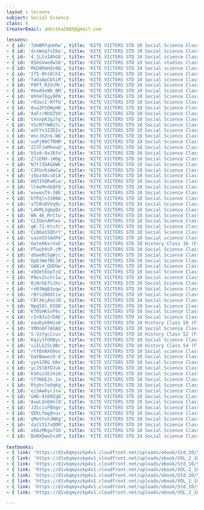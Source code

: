 ```yaml
--- 
layout : lessons 
subject: Social Science
class: X
CreaterEmail: abhitha2005@gmail.com

lessons: 
- { id: '7dmBMfqnmhw', title: 'KITE VICTERS STD 10 Social Science Class 01(First Bell-ഫസ്റ്റ് ബെല്‍)' }
- { id: 'droWogfvIbo', title: 'KITE VICTERS STD 10 Social Science Class 02 (First Bell-ഫസ്റ്റ് ബെല്‍)' }
- { id: '4_1LCoIAhG8', title: 'KITE VICTERS STD 10 Social science Class 3 (First Bell-ഫസ്റ്റ് ബെല്‍)' }
- { id: '05kGVwe8w58', title: 'KITE VICTERS STD 10 Social studies Class 4 (First Bell-ഫസ്റ്റ് ബെല്‍)' }
- { id: 'MkD8MaHXo9Q', title: 'KITE VICTERS STD 10 Social science Class 5 (First Bell-ഫസ്റ്റ് ബെല്‍)' }
- { id: 'If5-BhtOlhI', title: 'KITE VICTERS STD 10 Social science Class 6 (First Bell-ഫസ്റ്റ് ബെല്‍)' }
- { id: 'TaOaApCbSiM', title: 'KITE VICTERS STD 10 Social science Class 7 (First Bell-ഫസ്റ്റ് ബെല്‍)' }
- { id: 'P8Pf_R2VcMc', title: 'KITE VICTERS STD 10 Social Science Class 8 (First Bell-ഫസ്റ്റ് ബെല്‍)' }
- { id: '0Vwd9xWb_BM', title: 'KITE VICTERS STD 10 Social Science Class 9 (First Bell-ഫസ്റ്റ് ബെല്‍)' }
- { id: 'mhhmTXgy9PA', title: 'KITE VICTERS STD 10 Social Science Class 10 (First Bell-ഫസ്റ്റ് ബെല്‍)' }
- { id: 'r03ucI-RfTU', title: 'KITE VICTERS STD 10 Social Science Class 11 (First Bell-ഫസ്റ്റ് ബെല്‍)' }
- { id: '0ua3FSOWyH8', title: 'KITE VICTERS STD 10 Social Science Class 12 (First Bell-ഫസ്റ്റ് ബെല്‍)' }
- { id: 'AaFzrNbUZVU', title: 'KITE VICTERS STD 10 Social Science Class 13 (First Bell-ഫസ്റ്റ് ബെല്‍)' }
- { id: 'tXxnpK3gJlg', title: 'KITE VICTERS STD 10 Social Science Class 14 (First Bell-ഫസ്റ്റ് ബെല്‍)' }
- { id: 'YScM7YW8S7c', title: 'KITE VICTERS STD 10 Social Science Class 15 (First Bell-ഫസ്റ്റ് ബെല്‍)' }
- { id: 'aVCYs3ZZDIs', title: 'KITE VICTERS STD 10 Social Science Class 16 (First Bell-ഫസ്റ്റ് ബെല്‍)' }
- { id: 'mncJbZnS-W8', title: 'KITE VICTERS STD 10 Social Science Class 17 (First Bell-ഫസ്റ്റ് ബെല്‍)' }
- { id: 'uuPjN9CTRHM', title: 'KITE VICTERS STD 10 Social Science Class 18 (First Bell-ഫസ്റ്റ് ബെല്‍)' }
- { id: 'II7FJeMheuQ', title: 'KITE VICTERS STD 10 Social Science Class 19 (First Bell-ഫസ്റ്റ് ബെല്‍)' }
- { id: 'bSx0-0aJBfo', title: 'KITE VICTERS STD 10 Social Science Class 20 (First Bell-ഫസ്റ്റ് ബെല്‍)' }
- { id: 'Z7iERH-iWOg', title: 'KITE VICTERS STD 10 Social Science Class 21(First Bell-ഫസ്റ്റ് ബെല്‍)' }
- { id: 'N7Y7IDAGOWk', title: 'KITE VICTERS STD 10 Social Science Class 22 (First Bell-ഫസ്റ്റ് ബെല്‍)' }
- { id: 'C3FUcKiWwCw', title: 'KITE VICTERS STD 10 Social Science Class 23 (First Bell-ഫസ്റ്റ് ബെല്‍)' }
- { id: 'jOpzddcvDiA', title: 'KITE VICTERS STD 10 Social Science Class 24 (First Bell-ഫസ്റ്റ് ബെല്‍)' }
- { id: 'mO7IhQRwKLw', title: 'KITE VICTERS STD 10 Social Science Class 25 (First Bell-ഫസ്റ്റ് ബെല്‍)' }
- { id: 'lt4oMndk8F8', title: 'KITE VICTERS STD 10 Social Science Class 26 (First Bell-ഫസ്റ്റ് ബെല്‍)' }
- { id: 'wvwooT9-38E', title: 'KITE VICTERS STD 10 Social Science Class 27 (First Bell-ഫസ്റ്റ് ബെല്‍)' }
- { id: 'bTPqlnJzB0A', title: 'KITE VICTERS STD 10 Social Science Class 28 (First Bell-ഫസ്റ്റ് ബെല്‍)' }
- { id: 'a750v8VVq9c', title: 'KITE VICTERS STD 10 Social Science Class 29 (First Bell-ഫസ്റ്റ് ബെല്‍)' }
- { id: 'L4kML3gbpQs', title: 'KITE VICTERS STD 10 Social Science Class 30 (First Bell-ഫസ്റ്റ് ബെല്‍)' }
- { id: 'WN_4E_MrCto', title: 'KITE VICTERS STD 10 Social Science Class 31 (First Bell-ഫസ്റ്റ് ബെല്‍)' }
- { id: 'CLIUenAHtws', title: 'KITE VICTERS STD 10 Social Science Class 32 (First Bell-ഫസ്റ്റ് ബെല്‍)' }
- { id: 'gK-7I-Ktvfc', title: 'KITE VICTERS STD 10 Social Science Class 33 (First Bell-ഫസ്റ്റ് ബെല്‍)' }
- { id: 'CLBOaS5QhrY', title: 'KITE VICTERS STD 10 Social Science Class 34 (First Bell-ഫസ്റ്റ് ബെല്‍)' }
- { id: 'vaze55tAdP4', title: 'KITE VICTERS STD 10 Social science Class 35 (First Bell-ഫസ്റ്റ് ബെല്‍)' }
- { id: 'OwteR6srVxE', title: 'KITE VICTERS STD 10 History Class 36 (First Bell-ഫസ്റ്റ് ബെല്‍)' }
- { id: 'PTwuh9cP-cM', title: 'KITE VICTERS STD 10 Social Science Class 37 (First Bell-ഫസ്റ്റ് ബെല്‍)' }
- { id: 'dOaeN1SgWjc', title: 'KITE VICTERS STD 10 Social Science Class 38 (First Bell-ഫസ്റ്റ് ബെല്‍)' }
- { id: 'DpDJWefRCJA', title: 'KITE VICTERS STD 10 Social Science Class 39 (First Bell-ഫസ്റ്റ് ബെല്‍)' }
- { id: 'GABi4_QUDUw', title: 'KITE VICTERS STD 10 Social Science Class 40 (First Bell-ഫസ്റ്റ് ബെല്‍)' }
- { id: 'xOQetEbpTjQ', title: 'KITE VICTERS STD 10 Social Science Class 41 (First Bell-ഫസ്റ്റ് ബെല്‍)' }
- { id: 'P8evZncht1w', title: 'KITE VICTERS STD 10 Social science Class 42 (First Bell-ഫസ്റ്റ് ബെല്‍)' }
- { id: 'BjNrbEfSJhc', title: 'KITE VICTERS STD 10 Social Science Class 43 (First Bell-ഫസ്റ്റ് ബെല്‍)' }
- { id: 'rnB3WgB3yqw', title: 'KITE VICTERS STD 10 Social Science Class 44 (First Bell-ഫസ്റ്റ് ബെല്‍)' }
- { id: 'rB7s200dtio', title: 'KITE VICTERS STD 10 Social Science Class 45 (First Bell-ഫസ്റ്റ് ബെല്‍)' }
- { id: 'CBlXmjAUzJ8', title: 'KITE VICTERS STD 10 Social Science Class 46 (First Bell-ഫസ്റ്റ് ബെല്‍)' }
- { id: 'Npg581_DIQ8', title: 'KITE VICTERS STD 10 Social Science Class 47 (First Bell-ഫസ്റ്റ് ബെല്‍)' }
- { id: 'K70SHKSvP6c', title: 'KITE VICTERS STD 10 Social Science Class 48 (First Bell-ഫസ്റ്റ് ബെല്‍)' }
- { id: 'rIn9Ju2rDAE', title: 'KITE VICTERS STD 10 Social Science Class 49 (First Bell-ഫസ്റ്റ് ബെല്‍)' }
- { id: 'eauDykBHJa0', title: 'KITE VICTERS STD 10 History Class 50 (First Bell-ഫസ്റ്റ് ബെല്‍)' }
- { id: 'YMOnbF7AOAQ', title: 'KITE VICTERS STD 10 Social Science Class 51 (First Bell-ഫസ്റ്റ് ബെല്‍)' }
- { id: 'S-VzYgcCcus', title: 'KITE VICTERS STD 10 History Class 52 (First Bell-ഫസ്റ്റ് ബെല്‍)' }
- { id: 'Kqiy1fORByc', title: 'KITE VICTERS STD 10 Social Science Class 53 (First Bell-ഫസ്റ്റ് ബെല്‍)' }
- { id: 'viILGJSL9Bc', title: 'KITE VICTERS STD 10 History Class 54 (First Bell-ഫസ്റ്റ് ബെല്‍)' }
- { id: 'rtfDnNXU9os', title: 'KITE VICTERS STD 10 Social science Class 55 (First Bell-ഫസ്റ്റ് ബെല്‍)' }
- { id: 'bqVBwwes9-4', title: 'KITE VICTERS STD 10 Social Science Class 56 (First Bell-ഫസ്റ്റ് ബെല്‍)' }
- { id: 'yyn1IRG_kNs', title: 'KITE VICTERS STD 10 Social Science Class 57 (First Bell-ഫസ്റ്റ് ബെല്‍)' }
- { id: 'ycJ5lBfDJuk', title: 'KITE VICTERS STD 10 Social Science Class 58 (First Bell-ഫസ്റ്റ് ബെല്‍)' }
- { id: 'KSKuzSEshzA', title: 'KITE VICTERS STD 10 Social Science Class 59 (First Bell-ഫസ്റ്റ് ബെല്‍)' }
- { id: 'tf3NbE2v_1o', title: 'KITE VICTERS STD 10 Social Science Class 60 (First Bell-ഫസ്റ്റ് ബെല്‍)' }
- { id: 'RtphcleUqKg', title: 'KITE VICTERS STD 10 Social Science Class 61 (First Bell-ഫസ്റ്റ് ബെല്‍)' }
- { id: 'ei3Aw6yrJrw', title: 'KITE VICTERS STD 10 Social Science Class 62 (First Bell-ഫസ്റ്റ് ബെല്‍)' }
- { id: 'GHD-916MZqQ', title: 'KITE VICTERS STD 10 Social Science Class 63 (First Bell-ഫസ്റ്റ് ബെല്‍)' }
- { id: 'AuwLQnEHnlQ', title: 'KITE VICTERS STD 10 Social Science Class 64 (First Bell-ഫസ്റ്റ് ബെല്‍)' }
- { id: 'J35cisFBXgo', title: 'KITE VICTERS STD 10 Social Science Class 65 (First Bell-ഫസ്റ്റ് ബെല്‍)' }
- { id: 'QEKLfmg0nus', title: 'KITE VICTERS STD 10 Social Science Class 66 (First Bell-ഫസ്റ്റ് ബെല്‍)' }
- { id: 'qMwthshJWKg', title: 'KITE VICTERS STD 10 Social Science Class 67 (First Bell-ഫസ്റ്റ് ബെല്‍)' }
- { id: 'dalV317vODM', title: 'KITE VICTERS STD 10 Social Science Class 68 (First Bell-ഫസ്റ്റ് ബെല്‍)' }
- { id: 'xKAzM6gu7S8', title: 'KITE VICTERS STD 10 Social Science Class 69 (First Bell-ഫസ്റ്റ് ബെല്‍)' }
- { id: 'BoNXDww5xzM', title: 'KITE VICTERS STD 10 Social science Class 01 (First Bell-ഫസ്റ്റ് ബെല്‍) (Revision)' }

textbooks:
- { link: 'https://d1v6qmyxzkp4v1.cloudfront.net/uploads/ebook/Std_10/SocialScience1_Eng_1/SocialScience1_Eng_1.pdf', title: 'SocialScience 1 Part -1' , medium: 'English' }
- { link: 'https://d1v6qmyxzkp4v1.cloudfront.net/uploads/ebook/VOL_2_10/SS1_English_2/SS1_English_2.pdf', title: 'SocialScience 1 Part -2' , medium: 'English' }
- { link: 'https://d1v6qmyxzkp4v1.cloudfront.net/uploads/ebook/Std_10/SocialScience2_Eng_1/SocialScience2_Eng_1.pdf', title: 'SocialScience 2 Part -1' , medium: 'English' }
- { link: 'https://d1v6qmyxzkp4v1.cloudfront.net/uploads/ebook/VOL_2_10/SS2_English_2/SS2_English_2.pdf', title: 'SocialScience 2 Part -2' , medium: 'English' }
- { link: 'https://d1v6qmyxzkp4v1.cloudfront.net/uploads/ebook/Std_10/SocialScienceI_Mal_1/SocialScienceI_Mal_1.pdf', title: 'SocialScience 1 Part -1' , medium: 'Malayalam' }
- { link: 'https://d1v6qmyxzkp4v1.cloudfront.net/uploads/ebook/VOL_2_10/SS1_Malayalam_2/SS1_Malayalam_2.pdf', title: 'SocialScience 1 Part -2' , medium: 'Malayalam' }
- { link: 'https://d1v6qmyxzkp4v1.cloudfront.net/uploads/ebook/Std_10/SocialScience2_Mal_1/SocialScience2_Mal_1.pdf', title: 'SocialScience 2 Part -1' , medium: 'Malayalam' }
- { link: 'https://d1v6qmyxzkp4v1.cloudfront.net/uploads/ebook/VOL_2_10/SS2_Malayalam_2/SS2_Malayalam_2.pdf', title: 'SocialScience 2 Part -2' , medium: 'Malayalam' }

---
```

